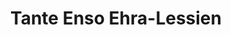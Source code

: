 ---
title: "Tante Enso Ehra-Lessien"
url: /ehra-lessien/tante-enso-ehra-lessien/
shop: Supermarkt
---